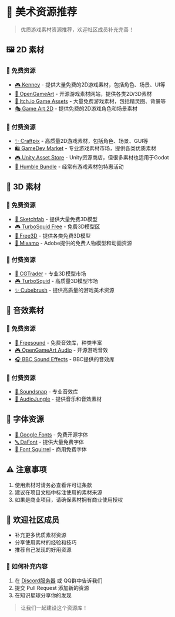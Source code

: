 # 🎨 美术资源推荐

> 优质游戏素材资源推荐，欢迎社区成员补充完善！

## 🖼️ 2D 素材

### 🎁 免费资源

- [🎮 Kenney](https://kenney.nl/) - 提供大量免费的2D游戏素材，包括角色、场景、UI等
- [🎨 OpenGameArt](https://opengameart.org/) - 开源游戏素材网站，提供各类2D/3D素材
- [🎯 Itch.io Game Assets](https://itch.io/game-assets/free) - 大量免费游戏素材，包括精灵图、背景等
- [🎭 Game Art 2D](https://www.gameart2d.com/freebies.html) - 提供免费的2D游戏角色和场景素材

### 💎 付费资源

- [✨ Craftpix](https://craftpix.net/) - 高质量2D游戏素材，包括角色、场景、GUI等
- [🛍️ GameDev Market](https://www.gamedevmarket.net/) - 专业游戏素材市场，提供各类优质素材
- [🎮 Unity Asset Store](https://assetstore.unity.com/) - Unity资源商店，但很多素材也适用于Godot
- [🎁 Humble Bundle](https://www.humblebundle.com/software) - 经常有游戏素材包特惠活动

## 🗿 3D 素材

### 🎁 免费资源

- [🎨 Sketchfab](https://sketchfab.com/features/free-3d-models) - 提供大量免费3D模型
- [🎮 TurboSquid Free](https://www.turbosquid.com/Search/3D-Models/free) - 免费3D模型区
- [🎯 Free3D](https://free3d.com/) - 提供各类免费3D模型
- [🏃 Mixamo](https://www.mixamo.com/) - Adobe提供的免费人物模型和动画资源

### 💎 付费资源

- [🎨 CGTrader](https://www.cgtrader.com/) - 专业3D模型市场
- [🎮 TurboSquid](https://www.turbosquid.com/) - 高质量3D模型市场
- [✨ Cubebrush](https://cubebrush.co/) - 提供高质量的游戏美术资源

## 🎵 音效素材

### 🎁 免费资源

- [🎵 Freesound](https://freesound.org/) - 免费音效库，种类丰富
- [🎮 OpenGameArt Audio](https://opengameart.org/art-search-advanced?keys=&field_art_type_tid%5B%5D=13) - 开源游戏音效
- [🎧 BBC Sound Effects](https://sound-effects.bbcrewind.co.uk/) - BBC提供的音效库

### 💎 付费资源

- [🎵 Soundsnap](https://www.soundsnap.com/) - 专业音效库
- [🎼 AudioJungle](https://audiojungle.net/) - 提供音乐和音效素材

## 📝 字体资源

- [📝 Google Fonts](https://fonts.google.com/) - 免费开源字体
- [🔤 DaFont](https://www.dafont.com/) - 提供大量免费字体
- [📜 Font Squirrel](https://www.fontsquirrel.com/) - 商用免费字体

## ⚠️ 注意事项

1. 使用素材时请务必查看许可证条款
2. 建议在项目文档中标注使用的素材来源
3. 如果是商业项目，请确保素材拥有商业使用授权

## 🤝 欢迎社区成员

- 补充更多优质素材资源
- 分享使用素材的经验和技巧
- 推荐自己发现的好用资源

### 📮 如何补充内容

1. 在 [Discord服务器](https://discord.gg/V5nuzC2BcJ) 或 QQ群中告诉我们
2. 提交 Pull Request 添加新的资源
3. 在知识星球分享你的发现

> 让我们一起建设这个资源库！
